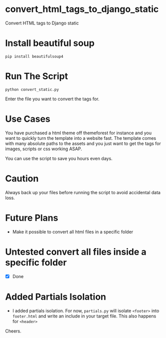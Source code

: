 # convert_html_tags_to_django_static
Convert HTML tags to Django static

# Install beautiful soup

`pip install beautifulsoup4`

# Run The Script

`python convert_static.py`

Enter the file you want to convert the tags for. 

# Use Cases

You have purchased a html theme off themeforest for instance and you want to quickly turn the template into a  website fast. The template comes with many absolute paths to the assets and you just want to get the tags for images, scripts or css working ASAP.

You can use the script to save you hours even days.

# Caution

Always back up your files before running the script to avoid accidental data loss.

# Future Plans

- Make it possible to convert all html files in a specific folder

# Untested convert all files inside a specific folder

- [x] Done

# Added Partials Isolation

- I added partials isolation. For now, `partials.py` will isolate `<footer>` into `footer.html` and write an include in your target file. This also happens for `<header>`
  
Cheers.

